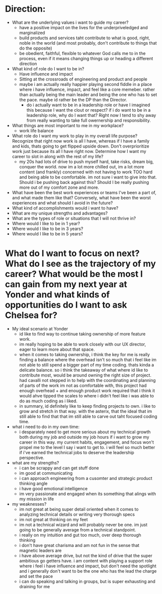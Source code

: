 # Direction:
- What are the underlying values i want to guide my career?
    - have a positive impact on the lives for the underpriveledged and marginalized
    - build products and services taht contribute to what is good, right, noble in the world (and most probably, don't contribute to things that do the opposite)
    - be obedient, faithful, flexible to whatever God calls me to in the process, even if it means changing things up or heading a different direction
- What kind of role do I want to be in?
    - Have influence and impact
    - Sitting at the crossroads of engineering and product and people
    - maybe i am actually really happier playing second fiddle in a place where i have influence, impact, and feel like a core memeber. rather than actually being the main leader and being the one who has to set the pace. maybe id rather be the DP than the Director.
        - do i actually want to be in a leadership role or have I imagined this because I want the clout or respect? if i do want to be in a leadership role, why do I want that?  Right now I tend to shy away from really wanting to take full owernership and responsibility.
- What things are most important to me in my workplace?
    - work life balance
- What role do I want my work to play in my overall life purpose? Recognize that right now work is all I have, whereas if I have a family and kids, thats going to get flipped upside down. Don't overprioritize work just because its all I have right now. Determine how I want my career to slot in along with the rest of my life?
    - my 20s had lots of drive to push myself hard, take risks, dream big, conquer the world. now im a lot more chilled out, im a lot more content (and frankly) concerned with not having to work TOO hard and being able to be comfortable. im not sure i want to give into that. Should i be pushing back against this? Should I be really pushing more out of my comfort zone and more.
- What have been the best work experiences or teams I've been a part of, and what made them like that? Conversely, what have been the worst experiences and what should I avoid in the future?
- What kind of accomplishments would i want to have?
- What are my unique strengths and advantages?
- What are the types of role or situations that I will not thrive in?
- Where would I like to be in 1 year?
- Where would I like to be in 3 years?
- Where would I like to be in 5 years?
# What do I want to focus on next? What do I see as the trajectory of my career? What would be the most I can gain from my next year at Yonder and what kinds of opportunities do I want to ask Chelsea for?
- My ideal scenario at Yonder
    - id like to find way to continue taking ownership of more feature work. 
    - im really hoping to be able to work closely with our UX director, eager to learn more about that space. 
    - when it comes to taking ownership, i think the key for me is really finding a balance where the overhead isn't so much that i feel like im not able to still spend a bigger part of my time coding. thats kinda a delicate balance. so i think the takeaway of what where id like to contribute most, would be around owning the right size of project. had cavalli not stepped in to help with the coordinating and planning of parts of the work im not as comfortable with, this project had enough overhead + and enough product work required that i think it would ahve tipped the scales to where i didn't feel like i was able to do as much coding as i liked.
    - in summary, id definitely like to keep finding projects to own. i like to grow and stretch in that way. with the asterix, that the ideal that im still able to find that that im still able to carve out taht focused coding time.
- what i need to do in my own time:
    - i desparately need to get more serious about my technical growth both during my job and outside my job hours if i want to grow my career in this way. my current habits, engagement, and focus won't propel me to the level I say i want to get to. i will feel so much better if i've earned the technical jobs to deserve the leadership perspective.
- what are my strengths?
    - i can be scrappy and can get stuff done
    - im good at communicating
    - i can approach engineering from a cusomter and strategic product thinking angle
    - i have good emotional intelligence
    - im very passionate and engaged when its something that alings with my mission in life
- my weaknesses?
    - im not great at being super detail oriented when it comes to analyzing technical details or writing very thorough specs
    - im not great at thinking on my feet
    - im not a technical wizard and will probably never be one. im just going to be generally average from a technical standpoint.
    - i really on my intuition and gut too much, over deep thorough thinking
    - i don't have great charisma and am not fun in the sense that magnetic leaders are
    - i have above average drive, but not the kind of drive that the super ambitious go getters have. i am content with playing a support role where i feel i have influence and impact, but don't need the spotlight and i generally don't want to be the one who has the lead the charge and set the pace
    - i can do speaking and talking in groups, but is super exhausting and draining for me
